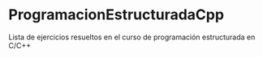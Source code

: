 # ProgramacionEstructuradaCpp
Lista de ejercicios resueltos en el curso de programación estructurada en C/C++
